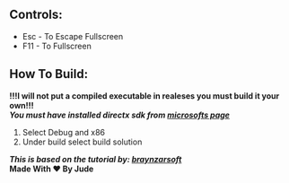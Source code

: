 ## Controls:
* Esc - To Escape Fullscreen
* F11 - To Fullscreen

## How To Build:
**!!!I will not put a compiled executable in realeses you must build it your own!!!**
<br>
***You must have installed directx sdk from [microsofts page](https://www.microsoft.com/en-us/download/details.aspx?id=6812)***
1. Select Debug and x86
2. Under build select build solution

***This is based on the tutorial by: [braynzarsoft](https://www.braynzarsoft.net/viewtutorial/q16390-03-initializing-direct3d)***
<br>
**Made With ❤ By Jude**
